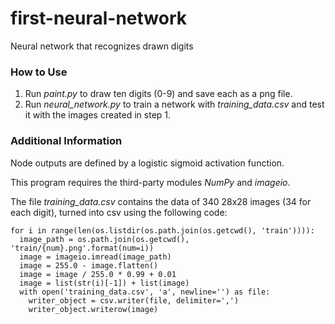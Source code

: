 # first-neural-network
Neural network that recognizes drawn digits

### How to Use
1. Run *paint.py* to draw ten digits (0-9) and save each as a png file.
2. Run *neural_network.py* to train a network with *training_data.csv* and test it with the images created in step 1.

### Additional Information
Node outputs are defined by a logistic sigmoid activation function.

This program requires the third-party modules *NumPy* and *imageio*.

The file *training_data.csv* contains the data of 340 28x28 images (34 for each digit), turned into csv using the following code:

    for i in range(len(os.listdir(os.path.join(os.getcwd(), 'train')))):
      image_path = os.path.join(os.getcwd(), 'train/{num}.png'.format(num=i))
      image = imageio.imread(image_path)
      image = 255.0 - image.flatten()
      image = image / 255.0 * 0.99 + 0.01
      image = list(str(i)[-1]) + list(image)
      with open('training_data.csv', 'a', newline='') as file:
        writer_object = csv.writer(file, delimiter=',')
        writer_object.writerow(image)
